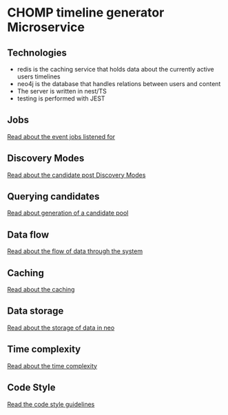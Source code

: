 # CHOMP timeline generator Microservice

## Technologies
- redis is the caching service that holds data about the currently active users timelines
- neo4j is the database that handles relations between users and content
- The server is written in nest/TS
- testing is performed with JEST

## Jobs
[Read about the event jobs listened for](https://github.com/im-xra-dev/chomp-timeline/tree/main/docs/job-types.md)

## Discovery Modes
[Read about the candidate post Discovery Modes](https://github.com/im-xra-dev/chomp-timeline/tree/main/docs/discovery-modes.md)

## Querying candidates
[Read about generation of a candidate pool](https://github.com/im-xra-dev/chomp-timeline/tree/main/docs/querying.md)

## Data flow
[Read about the flow of data through the system](https://github.com/im-xra-dev/chomp-timeline/tree/main/docs/data-flow.md)

## Caching
[Read about the caching](https://github.com/im-xra-dev/chomp-timeline/tree/main/docs/caching.md)

## Data storage
[Read about the storage of data in neo](https://github.com/im-xra-dev/chomp-timeline/tree/main/docs/neo.md)

## Time complexity
[Read about the time complexity](https://github.com/im-xra-dev/chomp-timeline/tree/main/docs/time-complexity.md)

## Code Style
[Read the code style guidelines](https://github.com/im-xra-dev/chomp-timeline/tree/main/docs/code-style.md)
